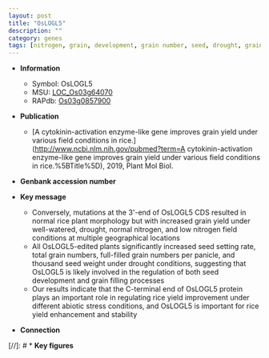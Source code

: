 ```yaml
---
layout: post
title: "OsLOGL5"
description: ""
category: genes
tags: [nitrogen, grain, development, grain number, seed, drought, grain yield, yield, abiotic stress, stress, biotic stress, seed weight, grain filling, seed development]
---
```


* **Information**  
    + Symbol: OsLOGL5  
    + MSU: [LOC_Os03g64070](http://rice.uga.edu/cgi-bin/ORF_infopage.cgi?orf=LOC_Os03g64070)  
    + RAPdb: [Os03g0857900](https://rapdb.dna.affrc.go.jp/locus/?name=Os03g0857900)  

* **Publication**  
    + [A cytokinin-activation enzyme-like gene improves grain yield under various field conditions in rice.](http://www.ncbi.nlm.nih.gov/pubmed?term=A cytokinin-activation enzyme-like gene improves grain yield under various field conditions in rice.%5BTitle%5D), 2019, Plant Mol Biol.

* **Genbank accession number**  

* **Key message**  
    + Conversely, mutations at the 3'-end of OsLOGL5 CDS resulted in normal rice plant morphology but with increased grain yield under well-watered, drought, normal nitrogen, and low nitrogen field conditions at multiple geographical locations
    + All OsLOGL5-edited plants significantly increased seed setting rate, total grain numbers, full-filled grain numbers per panicle, and thousand seed weight under drought conditions, suggesting that OsLOGL5 is likely involved in the regulation of both seed development and grain filling processes
    + Our results indicate that the C-terminal end of OsLOGL5 protein plays an important role in regulating rice yield improvement under different abiotic stress conditions, and OsLOGL5 is important for rice yield enhancement and stability

* **Connection**  

[//]: # * **Key figures**  


